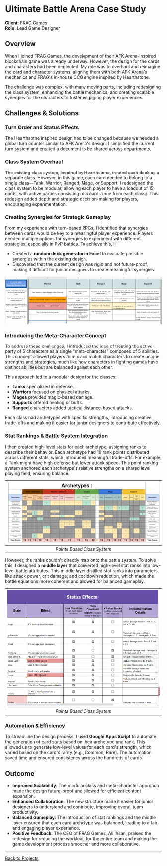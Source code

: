 # Ultimate Battle Arena Case Study

**Client**: FRAG Games  
**Role**: Lead Game Designer  

## Overview
When I joined FRAG Games, the development of their AFK Arena-inspired blockchain game was already underway. However, the design for the cards and characters had been neglected. My role was to overhaul and reimagine the card and character systems, aligning them with both AFK Arena's mechanics and FRAG's in-house CCG engine inspired by Hearthstone.

The challenge was complex, with many moving parts, including redesigning the class system, enhancing the battle mechanics, and creating scalable synergies for the characters to foster engaging player experiences.

## Challenges & Solutions
### Turn Order and Status Effects
The Hearthsotne inspired design had to be changed because we needed a global turn counter similar to AFK Arena's design. I simplified the current turn system and created a document to be shared across departments. 
### Class System Overhaul
The existing class system, inspired by Hearthstone, treated each deck as a separate class. However, in this game, each card needed to belong to a single class—Tank, Warrior, Ranged, Mage, or Support. I redesigned the class system to be modular, allowing each player to have a loadout of 15 cards, with active parties consisting of 5 cards (one from each class). This redesign added depth and strategic decision-making for players, encouraging experimentation.

### Creating Synergies for Strategic Gameplay
From my experience with turn-based RPGs, I identified that synergies between cards would be key to a meaningful player experience. Players needed multiple options for synergies to experiment with different strategies, especially in PvP battles. To achieve this, I:
- Created a **random deck generator in Excel** to evaluate possible synergies within the existing design.
- Discovered that the current design was rigid and not future-proof, making it difficult for junior designers to create meaningful synergies.

![Random Deck Generator](./assets/UBA-1.png)


### Introducing the Meta-Character Concept
To address these challenges, I introduced the idea of treating the active party of 5 characters as a single "meta-character" composed of 5 abilities. This concept allowed players to mix and match characters to create unique strengths and strategies, much like how characters in fighting games have distinct abilities but are balanced against each other.

This approach led to a modular design for the classes:
- **Tanks** specialized in defense.
- **Warriors** focused on physical attacks.
- **Mages** provided magic-based damage.
- **Supports** offered healing or buffs.
- **Ranged** characters added tactical distance-based attacks.

Each class had archetypes with specific strengths, introducing creative trade-offs and making it easier for junior designers to contribute effectively.

### Stat Rankings & Battle System Integration
I then created high-level stats for each archetype, assigning ranks to describe their behavior. Each archetype had 18 rank points distributed across different stats, which introduced meaningful trade-offs. For example, a Tank might have high defense but lower attack speed. This point ranking system anchored each archetype's relative strengths on a shared level playing field, ensuring balance.

| ![](./assets/UBA-2.png)
|:--:|
|*Points Based Class System*|

However, the ranks couldn't directly map onto the battle system. To solve this, I designed a **middle layer** that converted high-level stat ranks into low-level battle attributes. This middle layer distilled stat ranks into parameters like attack power, crit damage, and cooldown reduction, which made the battle equations more coherent and allowed for balanced gameplay.

| ![](./assets/UBA-3.png)
|:--:|
|*Points Based Class System*|

### Automation & Efficiency
To streamline the design process, I used **Google Apps Script** to automate the generation of card stats based on their archetype and rank. This allowed us to generate low-level values for each card's strength, which varied based on the card's rarity (e.g., Common, Rare). The automation saved time and ensured consistency across the hundreds of cards.

## Outcome
- **Improved Scalability**: The modular class and meta-character approach made the design future-proof and allowed for efficient content expansion.
- **Enhanced Collaboration**: The new structure made it easier for junior designers to understand and contribute, improving overall team productivity.
- **Balanced Gameplay**: The introduction of stat rankings and the middle layer ensured that each card archetype was balanced, leading to a fair and engaging player experience.
- **Positive Feedback**: The CEO of FRAG Games, Ali Ihsan, praised the redesign for reducing the workload for the entire team and making the game development process smoother and more collaborative.

---

[Back to Projects](./projects.md)
